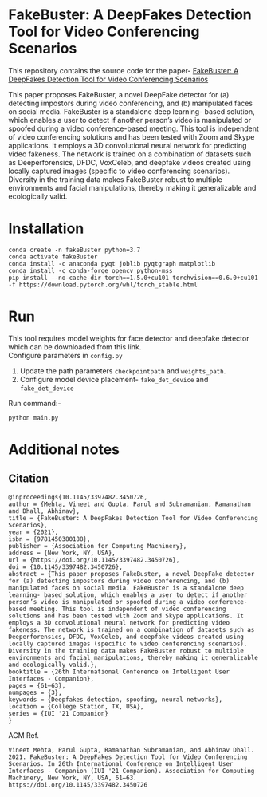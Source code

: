 # FakeBuster: A DeepFakes Detection Tool for Video Conferencing Scenarios

This repository contains the source code for the paper- [FakeBuster: A DeepFakes Detection Tool for Video Conferencing Scenarios](https://dl.acm.org/doi/10.1145/3397482.3450726)

This paper proposes FakeBuster, a novel DeepFake detector for (a) detecting impostors during video conferencing, and (b) manipulated faces on social media. FakeBuster is a standalone deep learning- based solution, which enables a user to detect if another person’s video is manipulated or spoofed during a video conference-based meeting. This tool is independent of video conferencing solutions and has been tested with Zoom and Skype applications. It employs a 3D convolutional neural network for predicting video fakeness. The network is trained on a combination of datasets such as Deeperforensics, DFDC, VoxCeleb, and deepfake videos created using locally captured images (specific to video conferencing scenarios). Diversity in the training data makes FakeBuster robust to multiple environments and facial manipulations, thereby making it generalizable and ecologically valid.

# Installation
```
conda create -n fakeBuster python=3.7
conda activate fakeBuster
conda install -c anaconda pyqt joblib pyqtgraph matplotlib
conda install -c conda-forge opencv python-mss
pip install --no-cache-dir torch==1.5.0+cu101 torchvision==0.6.0+cu101 -f https://download.pytorch.org/whl/torch_stable.html
```
# Run
This tool requires model weights for face detector and deepfake detector which can be downloaded from this link. \
Configure parameters in `config.py`
1. Update the path parameters `checkpointpath` and `weights_path`.
2. Configure model device placement- `fake_det_device` and `fake_det_device`

Run command:-
```
python main.py
```


# Additional notes

## Citation

```
@inproceedings{10.1145/3397482.3450726,
author = {Mehta, Vineet and Gupta, Parul and Subramanian, Ramanathan and Dhall, Abhinav},
title = {FakeBuster: A DeepFakes Detection Tool for Video Conferencing Scenarios},
year = {2021},
isbn = {9781450380188},
publisher = {Association for Computing Machinery},
address = {New York, NY, USA},
url = {https://doi.org/10.1145/3397482.3450726},
doi = {10.1145/3397482.3450726},
abstract = {This paper proposes FakeBuster, a novel DeepFake detector for (a) detecting impostors during video conferencing, and (b) manipulated faces on social media. FakeBuster is a standalone deep learning- based solution, which enables a user to detect if another person’s video is manipulated or spoofed during a video conference-based meeting. This tool is independent of video conferencing solutions and has been tested with Zoom and Skype applications. It employs a 3D convolutional neural network for predicting video fakeness. The network is trained on a combination of datasets such as Deeperforensics, DFDC, VoxCeleb, and deepfake videos created using locally captured images (specific to video conferencing scenarios). Diversity in the training data makes FakeBuster robust to multiple environments and facial manipulations, thereby making it generalizable and ecologically valid.},
booktitle = {26th International Conference on Intelligent User Interfaces - Companion},
pages = {61–63},
numpages = {3},
keywords = {Deepfakes detection, spoofing, neural networks},
location = {College Station, TX, USA},
series = {IUI '21 Companion}
}
```

ACM Ref.
```
Vineet Mehta, Parul Gupta, Ramanathan Subramanian, and Abhinav Dhall. 2021. FakeBuster: A DeepFakes Detection Tool for Video Conferencing Scenarios. In 26th International Conference on Intelligent User Interfaces - Companion (IUI '21 Companion). Association for Computing Machinery, New York, NY, USA, 61–63. https://doi.org/10.1145/3397482.3450726
```